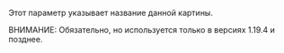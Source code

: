 Этот параметр указывает название данной картины.

ВНИМАНИЕ: Обязательно, но используется только в версиях 1.19.4 и позднее.